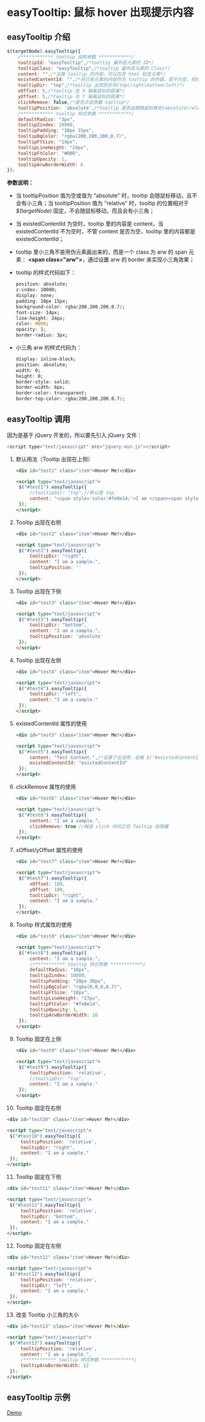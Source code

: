# easyTooltip: 鼠标 hover 出现提示内容

## easyTooltip 介绍
```javascript
$(targetNode).easyTooltip({
	/************ tooltip 结构参数 ************/
	tooltipId: "easyTooltip",/*tooltip 最外层元素的 ID*/
	tooltipClass: "easyTooltip",/*tooltip 最外层元素的 Class*/
	content: "",/*设置 tooltip 的内容，可以包含 html 标签元素*/
	existedContentId: "",/*将已有元素的内容作为 tooltip 的内容，若不为空，则将替换 content 所设置的内容*/
	tooltipDir: "top",/*tooltip 出现的方向(top\right\bottom\left)*/
	xOffset: 5,/*tooltip 在 X 轴离鼠标的距离*/       
	yOffset: 5,/*tooltip 在 Y 轴离鼠标的距离*/
	clickRemove: false,/*是否点击隐藏 tooltip*/
	tooltipPosition: 'absolute',/*tooltip 是否会跟随鼠标移动(absolute\relative)*/
	/************ tooltip 样式参数 ************/
	defaultRadius: "3px",
	tooltipZindex: 10000,
	tooltipPadding: "10px 15px",
	tooltipBgColor: "rgba(200,200,200,0.7)",
	tooltipFtSize: "14px",
	tooltipLineHeight: "24px",
	tooltipFtColor: "#000",
	tooltipOpacity: 1,
	tooltipArwBorderWidth: 6
});
```
**参数说明：**
- 当 tooltipPosition 值为空或值为 "absolute" 时，tooltip 会随鼠标移动，且不会有小三角；当 tooltipPosition 值为 "relative" 时，tooltip 的位置相对于 *$(targetNode)* 固定，不会随鼠标移动，而且会有小三角；
- 当 existedContentId 为空时，tooltip 里的内容是 content，当 existedContentId 不为空时，不管 content 是否为空，tooltip 里的内容都是 existedContentId；
- tooltip 里小三角不是用伪元素画出来的，而是一个 class 为 arw 的 span 元素： **&lt;span class="arw">**，通过设置 arw 的 		  border 来实现小三角效果；
- tooltip 的样式代码如下：

  ```css
  position: absolute;
  z-index: 10000;
  display: none;
  padding: 10px 15px;
  background-color: rgba(200,200,200,0.7);
  font-size: 14px;
  line-height: 24px;
  color: #000;
  opacity: 1;
  border-radius: 3px;
  ```
- 小三角 arw 的样式代码为：

  ```css
  display: inline-block;
  position: absolute;
  width: 0;
  height: 0;
  border-style: solid;
  border-width: 6px;
  border-color: transparent;
  border-top-color: rgba(200,200,200,0.7);
  ```
## easyTooltip 调用

因为是基于 jQuery 开发的，所以要先引入 jQuery 文件：

```javascript
<script type="text/javascript" src="jquery.min.js"></script>
```

1. 默认用法（Tooltip 出现在上侧）

   ```html
   <div id="test1" class="item">Hover Me!</div>
   
   <script type="text/javascript">
    $("#test1").easyTooltip({
		//tooltipDir: "top",//默认是 top
		content: "<span style='color:#fe8e14;'>I am </span><span style='color:red;'>a sample.</span>"
	});
   </script>
   ```
   
2. Tooltip 出现在右侧

   ```html
   <div id="test2" class="item">Hover Me!</div>
   
   <script type="text/javascript">
    $("#test2").easyTooltip({
		tooltipDir: "right",
		content: "I am a sample.",
		tooltipPosition: ''
	});
   </script>
   ```
   
3. Tooltip 出现在下侧

   ```html
   <div id="test3" class="item">Hover Me!</div>
   
   <script type="text/javascript">
    $("#test3").easyTooltip({
		tooltipDir: "bottom",
		content: "I am a sample.",
		tooltipPosition: 'absolute'
	});
   </script>
   ```
   
4. Tooltip 出现在左侧

   ```html
   <div id="test4" class="item">Hover Me!</div>
   
   <script type="text/javascript">
    $("#test4").easyTooltip({
		tooltipDir: "left",
		content: "I am a sample."
	});
   </script>
   ```
   
5. existedContentId 属性的使用

   ```html
   <div id="test5" class="item">Hover Me!</div>
   
   <script type="text/javascript">
    $("#test5").easyTooltip({
		content: "Test Content.",/*设置了也没用，会被 $('#existedContentId').html() 替换*/
		existedContentId: "existedContentId"
	});
   </script>
   ```
   
6. clickRemove 属性的使用

   ```html
   <div id="test6" class="item">Hover Me!</div>
   
   <script type="text/javascript">
    $("#test6").easyTooltip({
		content: "I am a sample.",
		clickRemove: true //触发 click 时间之后 Tooltip 会隐藏
	});
   </script>
   ```
   
7. xOffset/yOffset 属性的使用

   ```html
   <div id="test7" class="item">Hover Me!</div>
   
   <script type="text/javascript">
    $("#test7").easyTooltip({
		xOffset: 100,     
    	yOffset: 100,
		tooltipDir: "right",
		content: "I am a sample."
	});
   </script>
   ```
   
8. Tooltip 样式属性的使用

   ```html
   <div id="test8" class="item">Hover Me!</div>
   
   <script type="text/javascript">
    $("#test8").easyTooltip({
		content: "I am a sample.",
		/************ tooltip 样式参数 ************/
		defaultRadius: "10px",
		tooltipZindex: 10000,
		tooltipPadding: "20px 30px",
		tooltipBgColor: "rgba(0,0,0,0.7)",
		tooltipFtSize: "18px",
		tooltipLineHeight: "27px",
		tooltipFtColor: "#fe8e14",
		tooltipOpacity: 1,
		tooltipArwBorderWidth: 10
	});
   </script>
   ```
   
9. Tooltip 固定在上侧

   ```html
   <div id="test9" class="item">Hover Me!</div>
   
   <script type="text/javascript">
    $("#test9").easyTooltip({
		tooltipPosition: 'relative',
		//tooltipDir: "top",
		content: "I am a sample."
	});
   </script>
   ```
   
10. Tooltip 固定在右侧

   ```html
   <div id="test10" class="item">Hover Me!</div>
   
   <script type="text/javascript">
    $("#test10").easyTooltip({
		tooltipPosition: 'relative',
		tooltipDir: "right",
		content: "I am a sample."
	});
   </script>
   ```
   
11. Tooltip 固定在下侧

   ```html
   <div id="test11" class="item">Hover Me!</div>
   
   <script type="text/javascript">
    $("#test11").easyTooltip({
		tooltipPosition: 'relative',
		tooltipDir: "bottom",
		content: "I am a sample."
	});
   </script>
   ```
   
12. Tooltip 固定在左侧

   ```html
   <div id="test12" class="item">Hover Me!</div>
   
   <script type="text/javascript">
    $("#test12").easyTooltip({
		tooltipPosition: 'relative',
		tooltipDir: "left",
		content: "I am a sample."
	});
   </script>
   ```
   
13. 改变 Tooltip 小三角的大小

   ```html
   <div id="test13" class="item">Hover Me!</div>
   
   <script type="text/javascript">
  	$("#test13").easyTooltip({
		tooltipPosition: 'relative',
		content: "I am a sample.",
		/************ tooltip 样式参数 ************/
		tooltipArwBorderWidth: 12
	});
   </script>
   ```
      
## easyTooltip 示例

[Demo](https://alvinyw.github.io/Blog/easyTooltip/easyTooltip.html)
